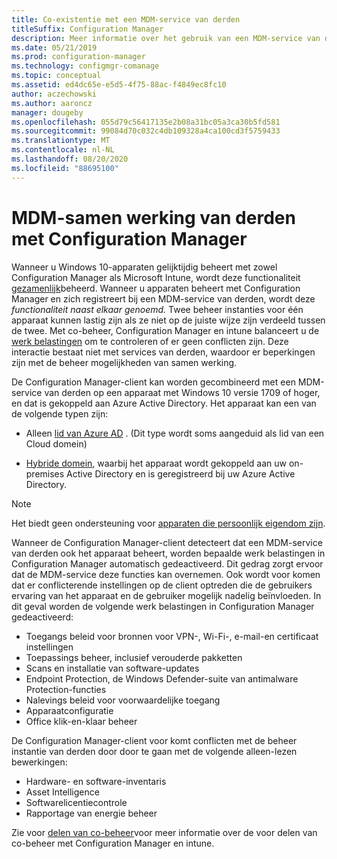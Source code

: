 ```yaml
---
title: Co-existentie met een MDM-service van derden
titleSuffix: Configuration Manager
description: Meer informatie over het gebruik van een MDM-service van derden met Configuration Manager
ms.date: 05/21/2019
ms.prod: configuration-manager
ms.technology: configmgr-comanage
ms.topic: conceptual
ms.assetid: ed4dc65e-e5d5-4f75-88ac-f4849ec8fc10
author: aczechowski
ms.author: aaroncz
manager: dougeby
ms.openlocfilehash: 055d79c56417135e2b08a31bc05a3ca30b5fd581
ms.sourcegitcommit: 99084d70c032c4db109328a4ca100cd3f5759433
ms.translationtype: MT
ms.contentlocale: nl-NL
ms.lasthandoff: 08/20/2020
ms.locfileid: "88695100"
---
```

# <a name="third-party-mdm-coexistence-with-configuration-manager"></a>MDM-samen werking van derden met Configuration Manager

Wanneer u Windows 10-apparaten gelijktijdig beheert met zowel Configuration Manager als Microsoft Intune, wordt deze functionaliteit [gezamenlijk](overview.md)beheerd. Wanneer u apparaten beheert met Configuration Manager en zich registreert bij een MDM-service van derden, wordt deze *functionaliteit naast elkaar genoemd.* Twee beheer instanties voor één apparaat kunnen lastig zijn als ze niet op de juiste wijze zijn verdeeld tussen de twee. Met co-beheer, Configuration Manager en intune balanceert u de [werk belastingen](workloads.md) om te controleren of er geen conflicten zijn. Deze interactie bestaat niet met services van derden, waardoor er beperkingen zijn met de beheer mogelijkheden van samen werking.

De Configuration Manager-client kan worden gecombineerd met een MDM-service van derden op een apparaat met Windows 10 versie 1709 of hoger, en dat is gekoppeld aan Azure Active Directory. Het apparaat kan een van de volgende typen zijn:

- Alleen [lid van Azure AD](/azure/active-directory/devices/azureadjoin-plan) . (Dit type wordt soms aangeduid als lid van een Cloud domein)  

- [Hybride domein](/azure/active-directory/devices/hybrid-azuread-join-plan), waarbij het apparaat wordt gekoppeld aan uw on-premises Active Directory en is geregistreerd bij uw Azure Active Directory.  

> [!Note]  
> Het biedt geen ondersteuning voor [apparaten die persoonlijk eigendom zijn](/windows/client-management/mdm/mdm-enrollment-of-windows-devices#connecting-personally-owned-devices-bring-your-own-device).  

Wanneer de Configuration Manager-client detecteert dat een MDM-service van derden ook het apparaat beheert, worden bepaalde werk belastingen in Configuration Manager automatisch gedeactiveerd. Dit gedrag zorgt ervoor dat de MDM-service deze functies kan overnemen. Ook wordt voor komen dat er conflicterende instellingen op de client optreden die de gebruikers ervaring van het apparaat en de gebruiker mogelijk nadelig beïnvloeden. In dit geval worden de volgende werk belastingen in Configuration Manager gedeactiveerd:

- Toegangs beleid voor bronnen voor VPN-, Wi-Fi-, e-mail-en certificaat instellingen
- Toepassings beheer, inclusief verouderde pakketten
- Scans en installatie van software-updates
- Endpoint Protection, de Windows Defender-suite van antimalware Protection-functies
- Nalevings beleid voor voorwaardelijke toegang
- Apparaatconfiguratie
- Office klik-en-klaar beheer

De Configuration Manager-client voor komt conflicten met de beheer instantie van derden door door te gaan met de volgende alleen-lezen bewerkingen:

- Hardware- en software-inventaris
- Asset Intelligence
- Softwarelicentiecontrole
- Rapportage van energie beheer

Zie voor [delen van co-beheer](overview.md#benefits)voor meer informatie over de voor delen van co-beheer met Configuration Manager en intune.